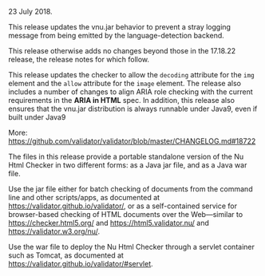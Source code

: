 23 July 2018.

This release updates the vnu.jar behavior to prevent a stray logging message from being emitted by the language-detection backend.

This release otherwise adds no changes beyond those in the 17.18.22 release, the release notes for which follow.

This release updates the checker to allow the `decoding` attribute for the `img` element and the `allow` attribute for the `image` element. The release also includes a number of changes to align ARIA role checking with the current requirements in the **ARIA in HTML** spec. In addition, this release also ensures that the vnu.jar distribution is always runnable under Java9, even if built under Java9

More: https://github.com/validator/validator/blob/master/CHANGELOG.md#18722

The files in this release provide a portable standalone version of the Nu Html Checker in two different forms: as a Java jar file, and as a Java war file.

Use the jar file either for batch checking of documents from the command line and other scripts/apps, as documented at https://validator.github.io/validator/, or as a self-contained service for browser-based checking of HTML documents over the Web—similar to https://checker.html5.org/ and https://html5.validator.nu/ and https://validator.w3.org/nu/.

Use the war file to deploy the Nu Html Checker through a servlet container such as Tomcat, as documented at https://validator.github.io/validator/#servlet.
